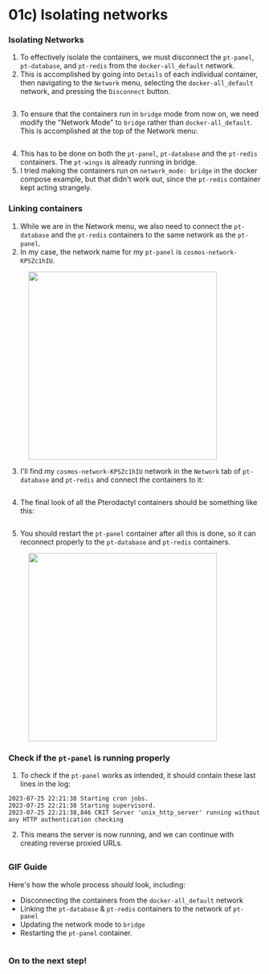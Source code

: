 # 01c) Isolating networks

### Isolating Networks

1. To effectively isolate the containers, we must disconnect the `pt-panel`, `pt-database`, and `pt-redis` from the `docker-all_default` network.
2. This is accomplished by going into `Details` of each individual container, then navigating to the `Network` menu, selecting the `docker-all_default` network, and pressing the `Disconnect` button.

<figure><img src="https://i.imgur.com/TBBiRPR.png" alt=""><figcaption></figcaption></figure>

3. To ensure that the containers run in `bridge` mode from now on, we need modify the "Network Mode" to `bridge` rather than `docker-all_default`. This is accomplished at the top of the Network menu:

<figure><img src="https://i.imgur.com/ZdPUcFd.gif" alt=""><figcaption></figcaption></figure>

4. This has to be done on both the `pt-panel`, `pt-database` and the `pt-redis` containers. The `pt-wings` is already running in bridge.
5. I tried making the containers run on `network_mode: bridge` in the docker compose example, but that didn't work out, since the `pt-redis` container kept acting strangely.

### Linking containers

1. While we are in the Network menu, we also need to connect the `pt-database` and the `pt-redis` containers to the same network as the `pt-panel`.
2. In my case, the network name for my `pt-panel` is `cosmos-network-KPSZc1hIU`.

<figure><img src="https://i.imgur.com/rBCxArb.png" alt="" width="375"><figcaption></figcaption></figure>

3. I'll find my `cosmos-network-KPSZc1hIU` network in the `Network` tab of `pt-database` and `pt-redis` and connect the containers to it:

<figure><img src="https://i.imgur.com/1Zxj2nY.gif" alt=""><figcaption></figcaption></figure>

4. The final look of all the Pterodactyl containers should be something like this:

<figure><img src="https://i.imgur.com/ytvxCmO.png" alt=""><figcaption></figcaption></figure>

5. You should restart the `pt-panel` container after all this is done, so it can reconnect properly to the `pt-database` and `pt-redis` containers.

<figure><img src="https://i.imgur.com/KYSciai.png" alt="" width="375"><figcaption></figcaption></figure>

###

### Check if the `pt-panel` is running properly

1. To check if the `pt-panel` works as intended, it should contain these last lines in the log:

```log
2023-07-25 22:21:38 Starting cron jobs.
2023-07-25 22:21:38 Starting supervisord.
2023-07-25 22:21:38,846 CRIT Server 'unix_http_server' running without any HTTP authentication checking
```

2. This means the server is now running, and we can continue with creating reverse proxied URLs.

##

### GIF Guide

Here's how the whole process _should_ look, including:

* Disconnecting the containers from the `docker-all_default` network
* Linking the `pt-database` & `pt-redis` containers to the network of `pt-panel`
* Updating the network mode to `bridge`
* Restarting the `pt-panel` container.

<figure><img src="https://i.imgur.com/6hKkveS.gif" alt=""><figcaption></figcaption></figure>

### On to the next step!
